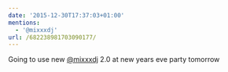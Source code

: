 ```yaml
---
date: '2015-12-30T17:37:03+01:00'
mentions:
  - '@mixxxdj'
url: /682238981703090177/
---
```

Going to use new [@mixxxdj](https://twitter.com/@mixxxdj) 2.0 at new years eve party tomorrow
